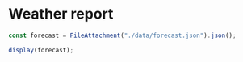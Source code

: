 # Weather report

```js
const forecast = FileAttachment("./data/forecast.json").json();
```

```js
display(forecast);
```